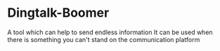 # Dingtalk-Boomer
A tool which can help to send endless information
It can be used when there is something you can't stand on the communication platform 
